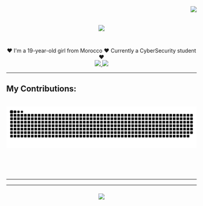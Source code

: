 <img align="right" src="https://visitor-badge.laobi.icu/badge?page_id=h111en.h111en" />

<h1 align="center">
    <img src="https://readme-typing-svg.herokuapp.com?font=Fira+Code&weight=500&size=19&duration=3000&pause=500&color=F778D2&center=true&vCenter=true&random=false&width=435&lines=Welcome+to+Hiba's+profile!;" />
</h1>

<br/>

<div align="center">
               ♥
  I'm a 19-year-old girl from Morocco
               ♥
  Currently a CyberSecurity student
               ♥
 </div>
 
<div align="center"> 
  <a href="mailto:tabhiba23@gmail.com">
    <img src="https://img.shields.io/badge/Gmail-333333?style=for-the-badge&logo=gmail&logoColor=red" />
  </a>
  <a href="https://www.linkedin.com/in/hiba-tabit-311382270" target="_blank">
    <img src="https://img.shields.io/badge/LinkedIn-0077B5?style=for-the-badge&logo=linkedin&logoColor=white" target="_blank" />
  </a>

  </a>
</div>

 <hr/>
 

  <h2> My Contributions: </h2>
  <br>
  <img alt="snake eating my contributions" src="https://raw.githubusercontent.com/salesp07/salesp07/output/github-contribution-grid-snake.svg" />
  
  <br/><br/><br/>
</div>

<hr/>

<hr/>

<h3 align="center">
    <img src="https://readme-typing-svg.herokuapp.com?font=Fira+Code&weight=500&size=19&duration=3000&pause=500&color=F778D2&center=true&vCenter=true&random=false&width=435&lines=Thanks+for+visiting!+:)">
</h3>

<br/>






